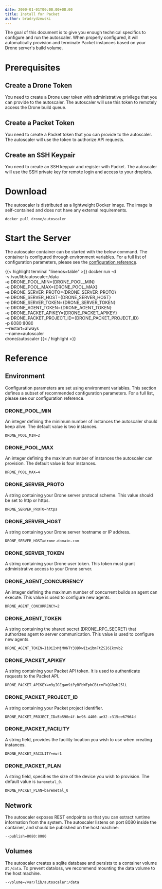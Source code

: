 ```yaml
---
date: 2000-01-01T00:00:00+00:00
title: Install for Packet
author: bradrydzewski
---
```


The goal of this document is to give you enough technical specifics to configure and run the autoscaler. When properly configured, it will automatically provision and terminate Packet instances based on your Drone server's build volume.

# Prerequisites

## Create a Drone Token

You need to create a Drone user token with administrative privilege that you can provide to the autoscaler. The autoscaler will use this token to remotely access the Drone build queue.

## Create a Packet Token

You need to create a Packet token that you can provide to the autoscaler. The autoscaler will use the token to authorize API requests.

## Create an SSH Keypair

You need to create an SSH keypair and register with Packet. The autoscaler will use the SSH private key for remote login and access to your droplets.

# Download

The autoscaler is distributed as a lightweight Docker image. The image is self-contained and does not have any external requirements.

```
docker pull drone/autoscaler
```

# Start the Server

The autoscaler container can be started with the below command. The container is configured through environment variables. For a full list of configuration parameters, please see the [configuration reference](/reference).

{{< highlight terminal "linenos=table" >}}
docker run -d \
  -v /var/lib/autoscaler:/data \
  -e DRONE_POOL_MIN={DRONE_POOL_MIN} \
  -e DRONE_POOL_MAX={DRONE_POOL_MAX} \
  -e DRONE_SERVER_PROTO={DRONE_SERVER_PROTO} \
  -e DRONE_SERVER_HOST={DRONE_SERVER_HOST} \
  -e DRONE_SERVER_TOKEN={DRONE_SERVER_TOKEN} \
  -e DRONE_AGENT_TOKEN={DRONE_AGENT_TOKEN} \
  -e DRONE_PACKET_APIKEY={DRONE_PACKET_APIKEY} \
  -e DRONE_PACKET_PROJECT_ID={DRONE_PACKET_PROJECT_ID} \
  -p 8080:8080 \
  --restart=always \
  --name=autoscaler \
  drone/autoscaler
{{< / highlight >}}

# Reference

## Environment

Configuration parameters are set using environment variables. This section defines a subset of recommended configuration parameters. For a full list, please see our configuration reference.

### DRONE_POOL_MIN

An integer defining the minimum number of instances the autoscaler should keep alive. The default value is two instances.

```
DRONE_POOL_MIN=2
```

### DRONE_POOL_MAX

An integer defining the maximum number of instances the autoscaler can provision. The default value is four instances.

```
DRONE_POOL_MAX=4
```

### DRONE_SERVER_PROTO

A string containing your Drone server protocol scheme. This value should be set to http or https.

```
DRONE_SERVER_PROTO=https
```

### DRONE_SERVER_HOST

A string containing your Drone server hostname or IP address.

```
DRONE_SERVER_HOST=drone.domain.com
```

### DRONE_SERVER_TOKEN

A string containing your Drone user token. This token must grant administrative access to your Drone server.

### DRONE_AGENT_CONCURRENCY

An integer defining the maximum number of concurrent builds an agent can execute. This value is used to configure new agents.

```
DRONE_AGENT_CONCURRENCY=2
```

### DRONE_AGENT_TOKEN

A string containing the shared secret (DRONE_RPC_SECRET) that authorizes agent to server communication. This value is used to configure new agents.

```
DRONE_AGENT_TOKEN=IiOiIxMjM0NTY3ODkwIiwibmFtZSI6Ikxvb2
```

### DRONE_PACKET_APIKEY

A string containing your Packet API token. It is used to authenticate requests to the Packet API.

```
DRONE_PACKET_APIKEY=m9yIGEgam9iPyBFbWFpbCBicmFkQGRyb25lL
```

### DRONE_PACKET_PROJECT_ID

A string containing your Packet project identifier.

```
DRONE_PACKET_PROJECT_ID=5b590e4f-be96-4400-ae32-c315ee67964d
```

### DRONE_PACKET_FACILITY

A string field, provides the facility location you wish to use when
creating instances.

```
DRONE_PACKET_FACILITY=ewr1
```

### DRONE_PACKET_PLAN

A string field, specifies the size of the device you wish to provision.
The default value is `baremetal_0`.

```
DRONE_PACKET_PLAN=baremetal_0
```

## Network

The autoscaler exposes REST endpoints so that you can extract runtime information from the system. The autoscaler listens on port 8080 inside the container, and should be published on the host machine:

```
--publish=8080:8080
```

## Volumes

The autoscaler creates a sqlite database and persists to a container volume at `/data`. To prevent dataloss, we recommend mounting the data volume to the host machine.

```
--volume=/var/lib/autoscaler:/data
```
